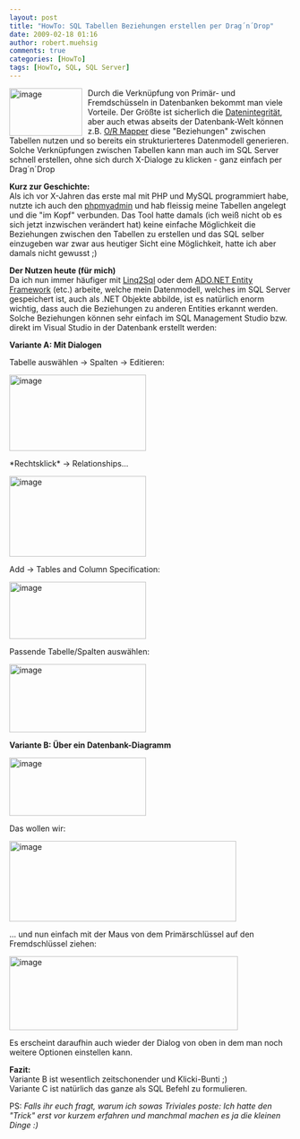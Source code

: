 ```yaml
---
layout: post
title: "HowTo: SQL Tabellen Beziehungen erstellen per Drag´n´Drop"
date: 2009-02-18 01:16
author: robert.muehsig
comments: true
categories: [HowTo]
tags: [HowTo, SQL, SQL Server]
---
```

<p><a href="{{BASE_PATH}}/assets/wp-images/image655.png"><img style="border-right: 0px; border-top: 0px; margin: 0px 10px 0px 0px; border-left: 0px; border-bottom: 0px" height="85" alt="image" src="{{BASE_PATH}}/assets/wp-images/image-thumb633.png" width="130" align="left" border="0" /></a>Durch die Verkn&#252;pfung von Prim&#228;r- und Fremdsch&#252;sseln in Datenbanken bekommt man viele Vorteile. Der Gr&#246;&#223;te ist sicherlich die <a href="http://de.wikipedia.org/wiki/Referenzielle_Integrit%C3%A4t">Datenintegrit&#228;t</a>, aber auch etwas abseits der Datenbank-Welt k&#246;nnen z.B. <a href="http://en.wikipedia.org/wiki/Object-relational_mapping">O/R Mapper</a> diese &quot;Beziehungen&quot; zwischen Tabellen nutzen und so bereits ein strukturierteres Datenmodell generieren.&#160; <br />Solche Verkn&#252;pfungen zwischen Tabellen kann man auch im SQL Server schnell erstellen, ohne sich durch X-Dialoge zu klicken - ganz einfach per Drag&#180;n&#180;Drop</p> 
<!--more-->
  <p><strong>Kurz zur Geschichte:</strong>    <br />Als ich vor X-Jahren das erste mal mit PHP und MySQL programmiert habe, nutzte ich auch den <a href="http://www.phpmyadmin.net/home_page/index.php">phpmyadmin</a> und hab fleissig meine Tabellen angelegt und die &quot;im Kopf&quot; verbunden. Das Tool hatte damals (ich wei&#223; nicht ob es sich jetzt inzwischen ver&#228;ndert hat) keine einfache M&#246;glichkeit die Beziehungen zwischen den Tabellen zu erstellen und das SQL selber einzugeben war zwar aus heutiger Sicht eine M&#246;glichkeit, hatte ich aber damals nicht gewusst ;)</p>  <p><strong>Der Nutzen heute (f&#252;r mich)</strong>    <br />Da ich nun immer h&#228;ufiger mit <a href="http://msdn.microsoft.com/de-de/library/bb386976.aspx">Linq2Sql</a> oder dem <a href="http://msdn.microsoft.com/en-us/library/aa697427(VS.80).aspx">ADO.NET Entity Framework</a> (etc.) arbeite, welche mein Datenmodell, welches im SQL Server gespeichert ist, auch als .NET Objekte abbilde, ist es nat&#252;rlich enorm wichtig, dass auch die Beziehungen zu anderen Entities erkannt werden. Solche Beziehungen k&#246;nnen sehr einfach im SQL Management Studio bzw. direkt im Visual Studio in der Datenbank erstellt werden:</p>  <p><strong>Variante A: Mit Dialogen</strong></p>  <p>Tabelle ausw&#228;hlen -&gt; Spalten -&gt; Editieren:</p>  <p><a href="{{BASE_PATH}}/assets/wp-images/image656.png"><img style="border-right: 0px; border-top: 0px; border-left: 0px; border-bottom: 0px" height="136" alt="image" src="{{BASE_PATH}}/assets/wp-images/image-thumb634.png" width="244" border="0" /></a> </p>  <p>*Rechtsklick* -&gt; Relationships...</p>  <p><a href="{{BASE_PATH}}/assets/wp-images/image657.png"><img style="border-right: 0px; border-top: 0px; border-left: 0px; border-bottom: 0px" height="144" alt="image" src="{{BASE_PATH}}/assets/wp-images/image-thumb635.png" width="244" border="0" /></a> </p>  <p>Add -&gt; Tables and Column Specification:</p>  <p><a href="{{BASE_PATH}}/assets/wp-images/image658.png"><img style="border-right: 0px; border-top: 0px; border-left: 0px; border-bottom: 0px" height="102" alt="image" src="{{BASE_PATH}}/assets/wp-images/image-thumb636.png" width="244" border="0" /></a> </p>  <p>Passende Tabelle/Spalten ausw&#228;hlen:</p>  <p><a href="{{BASE_PATH}}/assets/wp-images/image659.png"><img style="border-right: 0px; border-top: 0px; border-left: 0px; border-bottom: 0px" height="122" alt="image" src="{{BASE_PATH}}/assets/wp-images/image-thumb637.png" width="244" border="0" /></a> </p>  <p><strong>Variante B: &#220;ber ein Datenbank-Diagramm</strong></p>  <p><a href="{{BASE_PATH}}/assets/wp-images/image660.png"><img style="border-right: 0px; border-top: 0px; border-left: 0px; border-bottom: 0px" height="104" alt="image" src="{{BASE_PATH}}/assets/wp-images/image-thumb638.png" width="244" border="0" /></a> </p>  <p>Das wollen wir:</p>  <p><a href="{{BASE_PATH}}/assets/wp-images/image661.png"><img style="border-right: 0px; border-top: 0px; border-left: 0px; border-bottom: 0px" height="144" alt="image" src="{{BASE_PATH}}/assets/wp-images/image-thumb639.png" width="405" border="0" /></a> </p>  <p>... und nun einfach mit der Maus von dem Prim&#228;rschl&#252;ssel auf den Fremdschl&#252;ssel ziehen:</p>  <p><a href="{{BASE_PATH}}/assets/wp-images/image662.png"><img style="border-right: 0px; border-top: 0px; border-left: 0px; border-bottom: 0px" height="132" alt="image" src="{{BASE_PATH}}/assets/wp-images/image-thumb640.png" width="408" border="0" /></a> </p>  <p>Es erscheint daraufhin auch wieder der Dialog von oben in dem man noch weitere Optionen einstellen kann.</p>  <p><strong>Fazit:     <br /></strong>Variante B ist wesentlich zeitschonender und Klicki-Bunti ;)    <br />Variante C ist nat&#252;rlich das ganze als SQL Befehl zu formulieren.</p>  <p>PS: <em>Falls ihr euch fragt, warum ich sowas Triviales poste: Ich hatte den &quot;Trick&quot; erst vor kurzem erfahren und manchmal machen es ja die kleinen Dinge :)</em></p>
